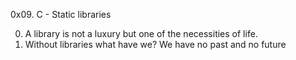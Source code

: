 0x09. C - Static libraries

0. A library is not a luxury but one of the necessities of life.
1. Without libraries what have we? We have no past and no future
